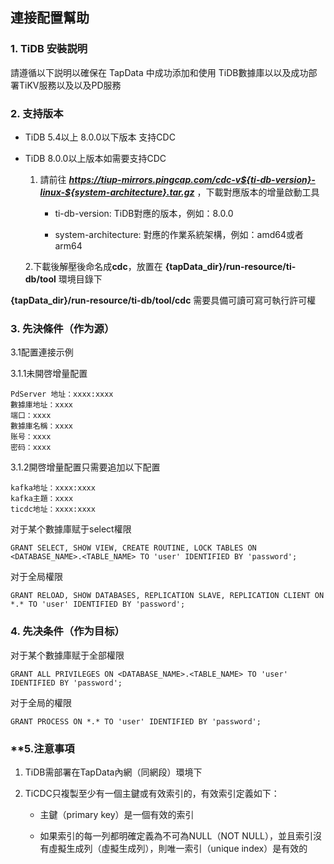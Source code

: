## **連接配置幫助**

### **1. TiDB 安裝説明**

請遵循以下説明以確保在 TapData 中成功添加和使用 TiDB數據庫以以及成功部署TiKV服務以及以及PD服務

### **2. 支持版本**

 - TiDB 5.4以上 8.0.0以下版本 支持CDC
 
 - TiDB 8.0.0以上版本如需要支持CDC
    
    1. 請前往 ***https://tiup-mirrors.pingcap.com/cdc-v${ti-db-version}-linux-${system-architecture}.tar.gz*** ，下載對應版本的增量啟動工具
        
        - ti-db-version: TiDB對應的版本，例如：8.0.0
        
        - system-architecture: 對應的作業系統架構，例如：amd64或者arm64
        
    2.下載後解壓後命名成**cdc**，放置在 **{tapData_dir}/run-resource/ti-db/tool** 環境目錄下
    
**{tapData_dir}/run-resource/ti-db/tool/cdc** 需要具備可讀可寫可執行許可權

### **3. 先決條件（作为源）**

3.1配置連接示例

3.1.1未開啓增量配置
```
PdServer 地址：xxxx:xxxx
數據庫地址：xxxx
端口：xxxx
數據庫名稱：xxxx
账号：xxxx
密码：xxxx
```
3.1.2開啓增量配置只需要追加以下配置
```
kafka地址：xxxx:xxxx
kafka主題：xxxx
ticdc地址：xxxx:xxxx

```

对于某个數據庫赋于select權限
```
GRANT SELECT, SHOW VIEW, CREATE ROUTINE, LOCK TABLES ON <DATABASE_NAME>.<TABLE_NAME> TO 'user' IDENTIFIED BY 'password';
```
对于全局權限
```
GRANT RELOAD, SHOW DATABASES, REPLICATION SLAVE, REPLICATION CLIENT ON *.* TO 'user' IDENTIFIED BY 'password';
```
###  **4. 先决条件（作为目标）**
对于某个數據庫赋于全部權限
```
GRANT ALL PRIVILEGES ON <DATABASE_NAME>.<TABLE_NAME> TO 'user' IDENTIFIED BY 'password';
```
对于全局的權限
```
GRANT PROCESS ON *.* TO 'user' IDENTIFIED BY 'password';
```

### **5.注意事項

1. TiDB需部署在TapData內網（同網段）環境下

2. TiCDC只複製至少有一個主鍵或有效索引的，有效索引定義如下：

    - 主鍵（primary key）是一個有效的索引
    
    - 如果索引的每一列都明確定義為不可為NULL（NOT NULL），並且索引沒有虛擬生成列（虛擬生成列），則唯一索引（unique index）是有效的
